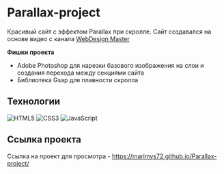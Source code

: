# Parallax-project
Красивый сайт с эффектом Parallax при скролле.
Сайт создавался на основе видео с канала [WebDesign Master](https://www.youtube.com/@wdm)

**Фишки проекта**

- Adobe Photoshop для нарезки базового изображения на слои и создания перехода между секциями сайта
- Библиотека Gsap для плавности скролла

## Технологии
![HTML5](https://img.shields.io/badge/-HTML5-e34f26?logo=html5&logoColor=white)
![CSS3](https://img.shields.io/badge/-CSS3-1572b6?logo=css3&logoColor=white)
![JavaScript](https://img.shields.io/badge/-JavaScript-f7df1e?logo=javaScript&logoColor=black)

## Ссылка проекта
Ссылка на проект для просмотра - https://marimys72.github.io/Parallax-project/

